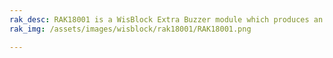 ```yaml
---
rak_desc: RAK18001 is a WisBlock Extra Buzzer module which produces an audible sound using the MLT-5020 Buzzer.
rak_img: /assets/images/wisblock/rak18001/RAK18001.png

---
```


<rk-redirect to="/Product-Categories/WisBlock/RAK18001/Overview/" />